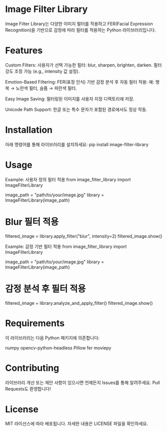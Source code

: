 # Image Filter Library
Image Filter Library는 다양한 이미지 필터를 적용하고 FER(Facial Expression Recognition)을 기반으로 감정에 따라 필터를 적용하는 Python 라이브러리입니다.

# Features
Custom Filters:
사용자가 선택 가능한 필터: blur, sharpen, brighten, darken.
필터 강도 조정 가능 (e.g., intensity 값 설정).

Emotion-Based Filtering:
FER(표정 인식) 기반 감정 분석 후 자동 필터 적용:
예: 행복 → 노란색 필터, 슬픔 → 파란색 필터.

Easy Image Saving:
필터링된 이미지를 사용자 지정 디렉토리에 저장.

Unicode Path Support:
한글 또는 특수 문자가 포함된 경로에서도 정상 작동.

# Installation
아래 명령어를 통해 라이브러리를 설치하세요:
pip install image-filter-library

# Usage
Example: 사용자 정의 필터 적용
from image_filter_library import ImageFilterLibrary

image_path = "path/to/your/image.jpg"
library = ImageFilterLibrary(image_path)

# Blur 필터 적용
filtered_image = library.apply_filter("blur", intensity=2)
filtered_image.show()

Example: 감정 기반 필터 적용
from image_filter_library import ImageFilterLibrary

image_path = "path/to/your/image.jpg"
library = ImageFilterLibrary(image_path)

# 감정 분석 후 필터 적용
filtered_image = library.analyze_and_apply_filter()
filtered_image.show()


# Requirements
이 라이브러리는 다음 Python 패키지에 의존합니다:

numpy
opencv-python-headless
Pillow
fer
moviepy


# Contributing
라이브러리 개선 또는 제안 사항이 있으시면 언제든지 Issues를 통해 알려주세요. Pull Requests도 환영합니다!

# License
MIT 라이선스에 따라 배포됩니다. 자세한 내용은 LICENSE 파일을 확인하세요.
